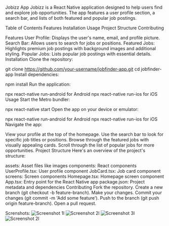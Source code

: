 Jobizz App
Jobizz is a React Native application designed to help users find and explore job opportunities. The app features a user profile section, a search bar, and lists of both featured and popular job postings.

Table of Contents
Features
Installation
Usage
Project Structure
Contributing

Features
User Profile: Displays the user's name, email, and profile picture.
Search Bar: Allows users to search for jobs or positions.
Featured Jobs: Highlights premium job postings with background images and additional styling.
Popular Jobs: Lists popular job postings with essential details.
Installation
Clone the repository:

git clone https://github.com/your-username/jobfinder-app.git
cd jobfinder-app
Install dependencies:

npm install
Run the application:

npx react-native run-android for Android
npx react-native run-ios for iOS
Usage
Start the Metro bundler:

npx react-native start
Open the app on your device or emulator:

npx react-native run-android for Android
npx react-native run-ios for iOS
Navigate the app:

View your profile at the top of the homepage.
Use the search bar to look for specific job titles or positions.
Browse through the featured jobs with visually appealing cards.
Scroll through the list of popular jobs for more opportunities.
Project Structure
Here's an overview of the project's structure:

assets: Asset files like images
components: React components
UserProfile.tsx: User profile component
JobCard.tsx: Job card component
screens: Screen components
Homepage.tsx: Homepage screen component
App.tsx: Entry point for the React Native app
package.json: Project metadata and dependencies
Contributing
Fork the repository.
Create a new branch (git checkout -b feature-branch).
Make your changes.
Commit your changes (git commit -m 'Add some feature').
Push to the branch (git push origin feature-branch).
Open a pull request.

Screnshots:
![Screenshot 1](assets/shot-1.jpg)l
![Screenshot 2](assets/shot%202.jpg)l
![Screenshot 3](assets/shot%203.jpg)l
![Screenshot 2](assets/shot%204.jpg)l


